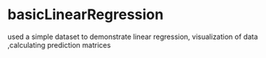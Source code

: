 # basicLinearRegression

used a simple dataset to demonstrate linear regression, visualization of data ,calculating prediction matrices
